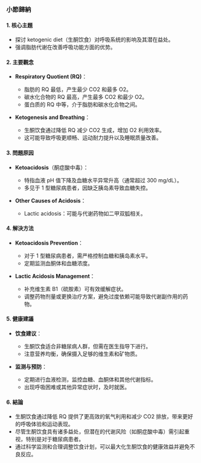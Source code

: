 ### 小節歸納

#### 1. 核心主題  
- 探讨 ketogenic diet（生酮饮食）对呼吸系统的影响及其潜在益处。
- 强调脂肪代谢在改善呼吸功能方面的优势。

#### 2. 主要觀念  
- **Respiratory Quotient (RQ)**：  
    - 脂肪的 RQ 最低，产生最少 CO2 和最多 O2。  
    - 碳水化合物的 RQ 最高，产生最多 CO2 和最少 O2。  
    - 蛋白质的 RQ 中等，介于脂肪和碳水化合物之间。  

- **Ketogenesis and Breathing**：  
    - 生酮饮食通过降低 RQ 减少 CO2 生成，增加 O2 利用效率。  
    - 这可能导致呼吸更顺畅、运动耐力提升以及睡眠质量改善。  

#### 3. 問題原因  
- **Ketoacidosis**（酮症酸中毒）：  
    - 特指血液 pH 值下降及血糖水平异常升高（通常超过 300 mg/dL）。  
    - 多见于 1 型糖尿病患者，因缺乏胰岛素导致血糖失控。  

- **Other Causes of Acidosis**：  
    - Lactic acidosis：可能与代谢药物如二甲双胍相关。  

#### 4. 解決方法  
- **Ketoacidosis Prevention**：  
    - 对于 1 型糖尿病患者，需严格控制血糖和胰岛素水平。  
    - 定期监测血酮体和血糖浓度。  

- **Lactic Acidosis Management**：  
    - 补充维生素 B1（硫胺素）可有效缓解症状。  
    - 调整药物剂量或更换治疗方案，避免过度依赖可能导致代谢副作用的药物。  

#### 5. 健康建議  
- **饮食建议**：  
    - 生酮饮食适合非糖尿病人群，但需在医生指导下进行。  
    - 注意营养均衡，确保摄入足够的维生素和矿物质。  

- **监测与预防**：  
    - 定期进行血液检测，监控血糖、血酮体和其他代谢指标。  
    - 出现呼吸困难或其他异常症状时，及时就医。  

#### 6. 結論  
- 生酮饮食通过降低 RQ 提供了更高效的氧气利用和减少 CO2 排放，带来更好的呼吸体验和运动表现。  
- 尽管生酮饮食具有诸多益处，但潜在的代谢风险（如酮症酸中毒）需引起重视，特别是对于糖尿病患者。  
- 通过科学监测和合理调整饮食计划，可以最大化生酮饮食的健康效益并避免不良反应。